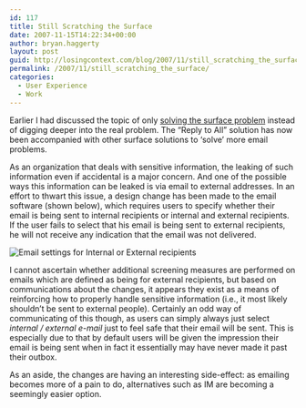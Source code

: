 ```yaml
---
id: 117
title: Still Scratching the Surface
date: 2007-11-15T14:22:34+00:00
author: bryan.haggerty
layout: post
guid: http://losingcontext.com/blog/2007/11/still_scratching_the_surface.php
permalink: /2007/11/still_scratching_the_surface/
categories:
  - User Experience
  - Work
---
```

Earlier I had discussed the topic of only [solving the surface problem](http://bryanhaggerty.com/blog/2007/10/the_surface_problem.php) instead of digging deeper into the real problem. The &#8220;Reply to All&#8221; solution has now been accompanied with other surface solutions to &#8216;solve&#8217; more email problems.

As an organization that deals with sensitive information, the leaking of such information even if accidental is a major concern. And one of the possible ways this information can be leaked is via email to external addresses. In an effort to thwart this issue, a design change has been made to the email software (shown below), which requires users to specify whether their email is being sent to internal recipients or internal and external recipients. If the user fails to select that his email is being sent to external recipients, he will not receive any indication that the email was not delivered.

<img src='http://bryanhaggerty.com/blog/wp-content/uploads/2007/11/email-internal-external-recipients.gif' alt='Email settings for Internal or External recipients' class="image-centered" />

I cannot ascertain whether additional screening measures are performed on emails which are defined as being for external recipients, but based on communications about the changes, it appears they exist as a means of reinforcing how to properly handle sensitive information (i.e., it most likely shouldn&#8217;t be sent to external people). Certainly an odd way of communicating of this though, as users can simply always just select _internal / external e-mail_ just to feel safe that their email will be sent. This is especially due to that by default users will be given the impression their email is being sent when in fact it essentially may have never made it past their outbox.

As an aside, the changes are having an interesting side-effect: as emailing becomes more of a pain to do, alternatives such as IM are becoming a seemingly easier option.